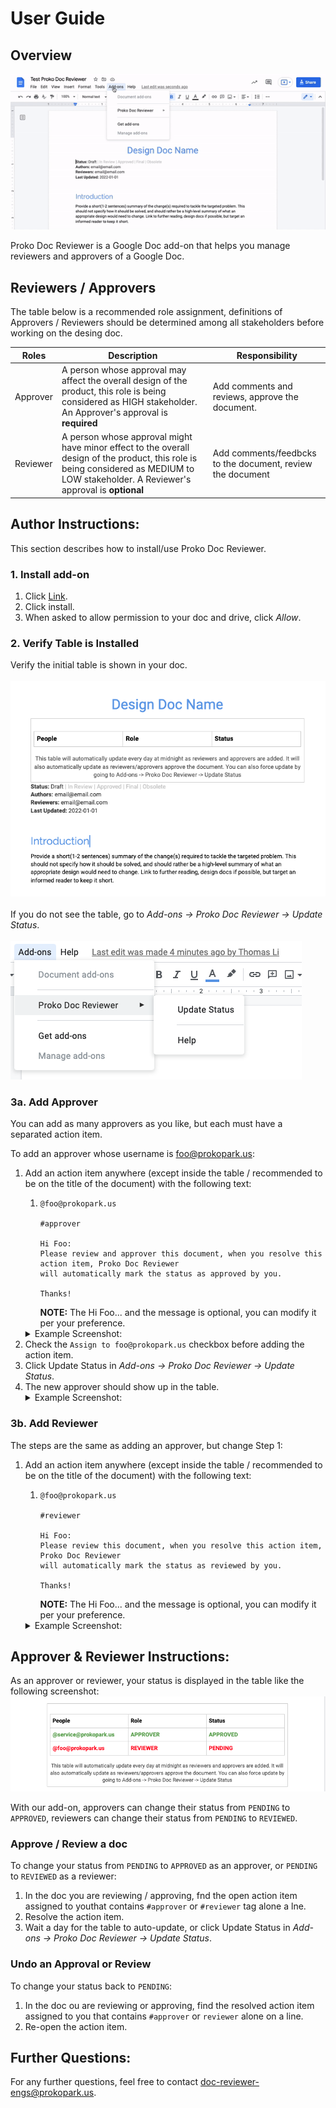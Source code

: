 # User Guide

## Overview
![Overview](./assets/overview.gif)

Proko Doc Reviewer is a Google Doc add-on that helps you manage reviewers and approvers of a Google Doc. 

## Reviewers / Approvers
The table below is a recommended role assignment, definitions of Approvers / Reviewers
should be determined among all stakeholders before working on the desing doc.

| Roles      | Description | Responsibility                                  |
|------------|-------------|-------------------------------------------------|
| Approver   | A person whose approval may affect the overall design of the product, this role is being considered as HIGH stakeholder. An Approver's approval is **required** | Add comments and reviews, approve the document. |
| Reviewer | A person whose approval might have minor effect to the overall design of the product, this role is being considered as MEDIUM to LOW stakeholder. A Reviewer's approval is **optional** | Add comments/feedbcks to the document, review the document |

## Author Instructions:
This section describes how to install/use Proko Doc Reviewer.

### 1. Install add-on
1. Click [Link]().
2. Click install.
3. When asked to allow permission to your doc and drive, click *Allow*.

### 2. Verify Table is Installed
Verify the initial table is shown in your doc. <br> <br>
![initImage](./assets/inittable.png) <br> <br>
If you do not see the table, go to *Add-ons -> Proko Doc Reviewer -> Update Status*. <br> <br>
![updateTable](./assets/updatetable.png)

### 3a. Add Approver
You can add as many approvers as you like, but each must have a separated action item.

To add an approver whose username is foo@prokopark.us:
1. Add an action item anywhere (except inside the table / recommended to be on the title of the document) with the following text:
   1. ```
      @foo@prokopark.us
      
      #approver
      
      Hi Foo:
      Please review and approver this document, when you resolve this action item, Proko Doc Reviewer
      will automatically mark the status as approved by you.
      
      Thanks!
      ```
      **NOTE:** The Hi Foo...  and the message is optional, you can modify it per your preference.
   <details>
       <summary>Example Screenshot:</summary>
       <img src="assets/aiapprover.png"></img>
   </details>
2. Check the `Assign to foo@prokopark.us` checkbox before adding the action item.
3. Click Update Status in *Add-ons -> Proko Doc Reviewer -> Update Status*.
4. The new approver should show up in the table.
   <details>
       <summary>Example Screenshot:</summary>
       <img src="./assets/fooApprover.png"></img>
   </details>

### 3b. Add Reviewer
The steps are the same as adding an approver, but change Step 1:
1. Add an action item anywhere (except inside the table / recommended to be on the title of the document) with the following text:
   1. ```
      @foo@prokopark.us
      
      #reviewer
      
      Hi Foo:
      Please review this document, when you resolve this action item, Proko Doc Reviewer
      will automatically mark the status as reviewed by you.
      
      Thanks!
      ```
      **NOTE:** The Hi Foo...  and the message is optional, you can modify it per your preference.
   <details>
       <summary>Example Screenshot:</summary>
       <img src="assets/fooReviewer.png"></img>
   </details>

## Approver & Reviewer Instructions:
As an approver or reviewer, your status is displayed in the table like the following screenshot:
![approverReviewer](./assets/approverreviewer.png)

With our add-on, approvers can change their status from `PENDING` to `APPROVED`, reviewers can change
their status from `PENDING` to `REVIEWED`.

### Approve / Review a doc
To change your status from `PENDING` to `APPROVED` as an approver, or `PENDING` to `REVIEWED` as a reviewer:
1. In the doc you are reviewing / approving, fnd the open action item assigned to youthat contains `#approver` or `#reviewer` tag alone a lne.
2. Resolve the action item.
3. Wait a day for the table to auto-update, or click Update Status in *Add-ons -> Proko Doc Reviewer -> Update Status*.


### Undo an Approval or Review
To change your status back to `PENDING`:
1. In the doc ou are reviewing or approving, find the resolved action item assigned to you that contains `#approver` or `reviewer` alone on a line.
2. Re-open the action item.

## Further Questions:
For any further questions, feel free to contact [doc-reviewer-engs@prokopark.us](doc-reviewer-engs@prokopark.us).
